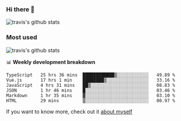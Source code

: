 ### Hi there 👋

<!--
**HondryTravis/HondryTravis** is a ✨ _special_ ✨ repository because its `README.md` (this file) appears on your GitHub profile.

Here are some ideas to get you started:

- 🔭 I’m currently working on ...
- 🌱 I’m currently learning ...
- 👯 I’m looking to collaborate on ...
- 🤔 I’m looking for help with ...
- 💬 Ask me about ...
- 📫 How to reach me: ...
- 😄 Pronouns: ...
- ⚡ Fun fact: ...
-->

![travis's github stats](https://github-readme-stats.vercel.app/api?username=HondryTravis&hide=stars)
### Most used
![travis's github stats](https://github-readme-stats.anuraghazra1.vercel.app/api/top-langs/?username=HondryTravis&layout=compact&hide_title=true)

📊 **Weekly development breakdown**

<!--START_SECTION:waka-->

```text
TypeScript   25 hrs 36 mins  ████████████▒░░░░░░░░░░░░   49.89 %
Vue.js       17 hrs 1 min    ████████▒░░░░░░░░░░░░░░░░   33.16 %
JavaScript   4 hrs 31 mins   ██▒░░░░░░░░░░░░░░░░░░░░░░   08.83 %
JSON         1 hr 46 mins    █░░░░░░░░░░░░░░░░░░░░░░░░   03.46 %
Markdown     1 hr 35 mins    ▓░░░░░░░░░░░░░░░░░░░░░░░░   03.10 %
HTML         29 mins         ▒░░░░░░░░░░░░░░░░░░░░░░░░   00.97 %
```

<!--END_SECTION:waka-->

If you want to know more, check out it [about myself](https://hondrytravis.github.io/)
